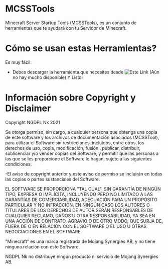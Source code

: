 # MCSSTools
Minecraft Server Startup Tools (MCSSTools), es un conjunto de herramientas que te ayudará con tu Servidor de Minecraft.

# Cómo se usan estas Herramientas?
Es muy fácil:
- Debes descargar la herramienta que necesites desde ![Este Link](https://github.com/NGDPLNk/mcsstools/releases/latest) (Aún no hay mucho disponible)
Y Listo!

# Información sobre Copyright y Disclaimer
Copyright NGDPL Nk 2021

Se otorga permiso, sin cargo, a cualquier persona que obtenga una copia de este software y los archivos de documentación asociados (MCSSTool), para utilizar el Software sin restricciones, incluidos, entre otros, los derechos de uso, copia, modificación, fusión , publicar, distribuir, sublicenciar y/o vender copias del Software, y permitir que las personas a las que se les proporcione el Software lo hagan, sujeto a las siguientes condiciones:

-El aviso de copyright anterior y este aviso de permiso se incluirán en todas las copias o partes sustanciales del Software.

EL SOFTWARE SE PROPORCIONA "TAL CUAL", SIN GARANTÍA DE NINGÚN TIPO, EXPRESA O IMPLÍCITA, INCLUYENDO PERO NO LIMITADO A LAS GARANTÍAS DE COMERCIABILIDAD, ADECUACIÓN PARA UN PROPÓSITO PARTICULAR Y NO INFRACCIÓN. EN NINGÚN CASO LOS AUTORES O TITULARES DE LOS DERECHOS DE AUTOR SERÁN RESPONSABLES DE CUALQUIER RECLAMO, DAÑOS U OTRA RESPONSABILIDAD, YA SEA EN UNA ACCIÓN DE CONTRATO, AGRAVIO O DE OTRO MODO, QUE SURJA DE, FUERA DE O EN RELACIÓN CON EL SOFTWARE O EL USO U OTRAS NEGOCIACIONES EN EL SOFTWARE.

"Minecraft" es una marca registrada de Mojang Synergies AB, y no tiene ninguna relación con este Software.

NGDPL Nk no distribuye ningún producto ni servicio de Mojang Synergies AB.
